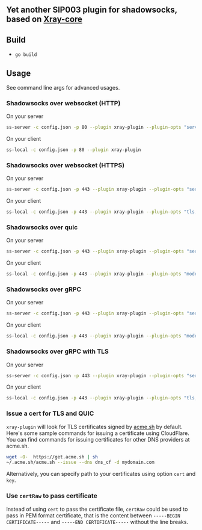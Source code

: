 ## Yet another SIP003 plugin for shadowsocks, based on [Xray-core](https://github.com/xtls/xray-core)

## Build

* `go build`

## Usage

See command line args for advanced usages.

### Shadowsocks over websocket (HTTP)

On your server

```sh
ss-server -c config.json -p 80 --plugin xray-plugin --plugin-opts "server"
```

On your client

```sh
ss-local -c config.json -p 80 --plugin xray-plugin
```

### Shadowsocks over websocket (HTTPS)

On your server

```sh
ss-server -c config.json -p 443 --plugin xray-plugin --plugin-opts "server;tls;host=mydomain.com"
```

On your client

```sh
ss-local -c config.json -p 443 --plugin xray-plugin --plugin-opts "tls;host=mydomain.com"
```

### Shadowsocks over quic

On your server

```sh
ss-server -c config.json -p 443 --plugin xray-plugin --plugin-opts "server;mode=quic;host=mydomain.com"
```

On your client

```sh
ss-local -c config.json -p 443 --plugin xray-plugin --plugin-opts "mode=quic;host=mydomain.com"
```

### Shadowsocks over gRPC

On your server

```sh
ss-server -c config.json -p 443 --plugin xray-plugin --plugin-opts "server;mode=grpc"
```

On your client

```sh
ss-local -c config.json -p 443 --plugin xray-plugin --plugin-opts "mode=grpc"
```

### Shadowsocks over gRPC with TLS

On your server

```sh
ss-server -c config.json -p 443 --plugin xray-plugin --plugin-opts "server;mode=grpc;tls;host=mydomain.com"
```

On your client

```sh
ss-local -c config.json -p 443 --plugin xray-plugin --plugin-opts "tls;mode=grpc;host=mydomain.com"
```

### Issue a cert for TLS and QUIC

`xray-plugin` will look for TLS certificates signed by [acme.sh](https://github.com/acmesh-official/acme.sh) by default.
Here's some sample commands for issuing a certificate using CloudFlare.
You can find commands for issuing certificates for other DNS providers at acme.sh.

```sh
wget -O-  https://get.acme.sh | sh
~/.acme.sh/acme.sh --issue --dns dns_cf -d mydomain.com
```

Alternatively, you can specify path to your certificates using option `cert` and `key`.

### Use `certRaw` to pass certificate

Instead of using `cert` to pass the certificate file, `certRaw` could be used to pass in PEM format certificate, that is the content between `-----BEGIN CERTIFICATE-----` and `-----END CERTIFICATE-----` without the line breaks.
